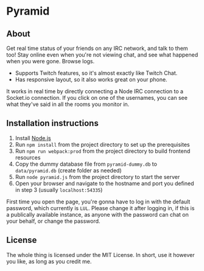 Pyramid
=======

## About

Get real time status of your friends on any IRC network, and talk to them too! Stay online even when you're not viewing chat, and see what happened when you were gone. Browse logs. 

* Supports Twitch features, so it's almost exactly like Twitch Chat.
* Has responsive layout, so it also works great on your phone.

It works in real time by directly connecting a Node IRC connection to a Socket.io connection. If you click on one of the usernames, you can see what they've said in all the rooms you monitor in.

## Installation instructions

1. Install [Node.js](http://nodejs.org/)
2. Run `npm install` from the project directory to set up the prerequisites
3. Run `npm run webpack:prod` from the project directory to build frontend resources
4. Copy the dummy database file from `pyramid-dummy.db` to `data/pyramid.db` (create folder as needed)
5. Run `node pyramid.js` from the project directory to start the server
6. Open your browser and navigate to the hostname and port you defined in step 3 (usually `localhost:54335`)

First time you open the page, you're gonna have to log in with the default password, which currently is `LUL`. Please change it after logging in, if this is a publically available instance, as anyone with the password can chat on your behalf, or change the password.

## License
The whole thing is licensed under the MIT License. In short, use it however you like, as long as you credit me.
